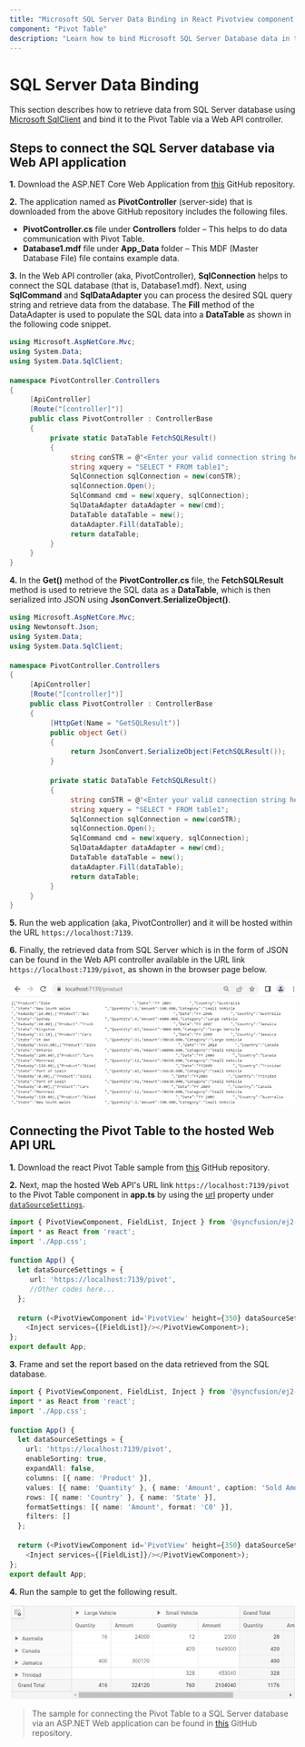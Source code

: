 ```yaml
---
title: "Microsoft SQL Server Data Binding in React Pivotview component | Syncfusion"
component: "Pivot Table"
description: "Learn how to bind Microsoft SQL Server Database data in the Syncfusion React Pivotview component of Syncfusion Essential JS 2 and more."
---
```


# SQL Server Data Binding

This section describes how to retrieve data from SQL Server database using [Microsoft SqlClient](https://learn.microsoft.com/en-us/dotnet/api/system.data.sqlclient?view=dotnet-plat-ext-7.0) and bind it to the Pivot Table via a Web API controller.

## Steps to connect the SQL Server database via Web API application

**1.** Download the ASP.NET Core Web Application from [this](https://github.com/SyncfusionExamples/how-to-bind-SQL-database-to-pivot-table) GitHub repository.

**2.** The application named as **PivotController** (server-side) that is downloaded from the above GitHub repository includes the following files.

* **PivotController.cs** file under **Controllers** folder – This helps to do data communication with Pivot Table.
* **Database1.mdf** file under **App_Data** folder – This MDF (Master Database File) file contains example data.

**3.** In the Web API controller (aka, PivotController), **SqlConnection** helps to connect the SQL database (that is, Database1.mdf). Next, using **SqlCommand** and **SqlDataAdapter** you can process the desired SQL query string and retrieve data from the database. The **Fill** method of the DataAdapter is used to populate the SQL data into a **DataTable** as shown in the following code snippet.

```csharp
using Microsoft.AspNetCore.Mvc;
using System.Data;
using System.Data.SqlClient;

namespace PivotController.Controllers
{
     [ApiController]
     [Route("[controller]")]
     public class PivotController : ControllerBase
     {
          private static DataTable FetchSQLResult()
          {
               string conSTR = @"<Enter your valid connection string here>";
               string xquery = "SELECT * FROM table1";
               SqlConnection sqlConnection = new(conSTR);
               sqlConnection.Open();
               SqlCommand cmd = new(xquery, sqlConnection);
               SqlDataAdapter dataAdapter = new(cmd);
               DataTable dataTable = new();
               dataAdapter.Fill(dataTable);
               return dataTable;
          }
     }
}

```

**4.** In the **Get()** method of the **PivotController.cs** file, the **FetchSQLResult** method is used to retrieve the SQL data as a **DataTable**, which is then serialized into JSON using **JsonConvert.SerializeObject()**.

```csharp
using Microsoft.AspNetCore.Mvc;
using Newtonsoft.Json;
using System.Data;
using System.Data.SqlClient;

namespace PivotController.Controllers
{
     [ApiController]
     [Route("[controller]")]
     public class PivotController : ControllerBase
     {
          [HttpGet(Name = "GetSQLResult")]
          public object Get()
          {
               return JsonConvert.SerializeObject(FetchSQLResult());
          }

          private static DataTable FetchSQLResult()
          {
               string conSTR = @"<Enter your valid connection string here>";
               string xquery = "SELECT * FROM table1";
               SqlConnection sqlConnection = new(conSTR);
               sqlConnection.Open();
               SqlCommand cmd = new(xquery, sqlConnection);
               SqlDataAdapter dataAdapter = new(cmd);
               DataTable dataTable = new();
               dataAdapter.Fill(dataTable);
               return dataTable;
          }
     }
}

```

**5.** Run the web application (aka, PivotController) and it will be hosted within the URL `https://localhost:7139`.

**6.** Finally, the retrieved data from SQL Server which is in the form of JSON can be found in the Web API controller available in the URL link `https://localhost:7139/pivot`, as shown in the browser page below.

![Hosted Web API URL](../images/code-web-app.png)

## Connecting the Pivot Table to the hosted Web API URL

**1.** Download the react Pivot Table sample from [this](https://github.com/SyncfusionExamples/how-to-bind-SQL-database-to-pivot-table) GitHub repository.

**2.** Next, map the hosted Web API's URL link `https://localhost:7139/pivot` to the Pivot Table component in **app.ts** by using the [url](https://ej2.syncfusion.com/react/documentation/api/pivotview/dataSourceSettings/#url) property under [`dataSourceSettings`](https://ej2.syncfusion.com/react/documentation/api/pivotview/dataSourceSettings/).

```typescript
import { PivotViewComponent, FieldList, Inject } from '@syncfusion/ej2-react-pivotview';
import * as React from 'react';
import './App.css';

function App() {
  let dataSourceSettings = {
     url: 'https://localhost:7139/pivot',
     //Other codes here...
  };

  return (<PivotViewComponent id='PivotView' height={350} dataSourceSettings={dataSourceSettings} showFieldList={true}>
    <Inject services={[FieldList]}/></PivotViewComponent>);
};
export default App;

```

**3.** Frame and set the report based on the data retrieved from the SQL database.

```typescript
import { PivotViewComponent, FieldList, Inject } from '@syncfusion/ej2-react-pivotview';
import * as React from 'react';
import './App.css';

function App() {
  let dataSourceSettings = {
    url: 'https://localhost:7139/pivot',
    enableSorting: true,
    expandAll: false,
    columns: [{ name: 'Product' }],
    values: [{ name: 'Quantity' }, { name: 'Amount', caption: 'Sold Amount' }],
    rows: [{ name: 'Country' }, { name: 'State' }],
    formatSettings: [{ name: 'Amount', format: 'C0' }],
    filters: []
  };

  return (<PivotViewComponent id='PivotView' height={350} dataSourceSettings={dataSourceSettings} showFieldList={true}>
    <Inject services={[FieldList]}/></PivotViewComponent>);
};
export default App;

```

**4.** Run the sample to get the following result.

![PivotTable bound with SQL database](../images/sql-data-binding.png)

> The sample for connecting the Pivot Table to a SQL Server database via an ASP.NET Web application can be found in [this](https://github.com/SyncfusionExamples/how-to-bind-SQL-database-to-pivot-table) GitHub repository.